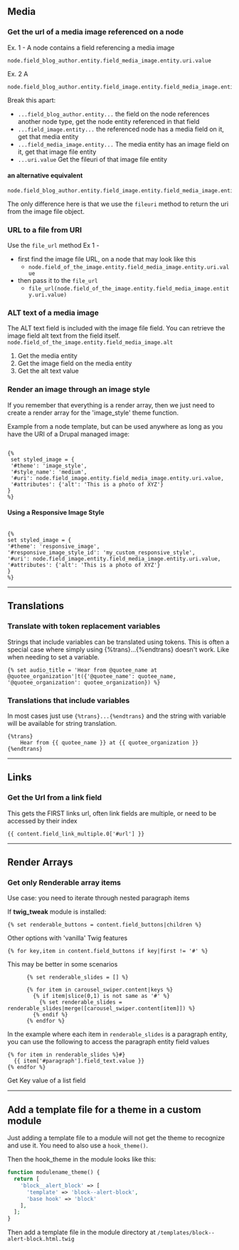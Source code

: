 ## Media

### Get the url of a media image referenced on a node
Ex. 1 - A node contains a field referencing a media image
```
node.field_blog_author.entity.field_media_image.entity.uri.value
```

Ex. 2 A
```
node.field_blog_author.entity.field_image.entity.field_media_image.entity.uri.value
```

Break this apart:
- `...field_blog_author.entity...` the field on the node references another node type, get the node entity referenced in that field
- `...field_image.entity...` the referenced node has a media field on it, get that media entity
- `...field_media_image.entity...` The media entity has an image field on it, get that image file entity
- `...uri.value` Get the fileuri of that image file entity

#### an alternative equivalent

```
node.field_blog_author.entity.field_image.entity.field_media_image.entity.fileuri
```
The only difference here is that we use the `fileuri` method to return the uri from the image file object.

### URL to a file from URI
Use the `file_url` method
Ex 1 - 
- first find the image file URL, on a node that may look like this
	- `node.field_of_the_image.entity.field_media_image.entity.uri.value`
- then pass it to the `file_url`
	- `file_url(node.field_of_the_image.entity.field_media_image.entity.uri.value)`

### ALT text of a media image
The ALT text field is included with the image file field. You can retrieve the image field alt text from the field itself.
`node.field_of_the_image.entity.field_media_image.alt`
1. Get the media entity
2. Get the image field on the media entity
3. Get the alt text value

### Render an image through an image style
If you remember that everything is a render array, then we just need to create a render array for the 'image_style' theme function. 

Example from a node template, but can be used anywhere as long as you have the URI of a Drupal managed image:


```twig

{%  
 set styled_image = {  
 '#theme': 'image_style',  
 '#style_name': 'medium',  
 '#uri': node.field_image.entity.field_media_image.entity.uri.value,  
 '#attributes': {'alt': 'This is a photo of XYZ'}  
}  
%}
```



#### Using a Responsive Image Style
 ```twig

{%  
 set styled_image = {  
 '#theme': 'responsive_image',  
 '#responsive_image_style_id': 'my_custom_responsive_style',
 '#uri': node.field_image.entity.field_media_image.entity.uri.value,  
 '#attributes': {'alt': 'This is a photo of XYZ'}  
}  
%}
```
 
---

## Translations
### Translate with token replacement variables
Strings that include variables can be translated using tokens. This is often a special case where simply using {%trans}...{%endtrans} doesn't work. Like when needing to set a variable.
```
{% set audio_title = 'Hear from @quotee_name at @quotee_organization'|t({'@quotee_name': quotee_name, '@quotee_organization': quotee_organization}) %}
```

### Translations that include variables
In most cases just use `{%trans}...{%endtrans}` and the string with variable will be available for string translation.
```twig
{%trans} 
	Hear from {{ quotee_name }} at {{ quotee_organization }}
{%endtrans}
```

---

## Links
### Get the Url from a link field
This gets the FIRST links url, often link fields are multiple, or need to be accessed by their index
```twig
{{ content.field_link_multiple.0['#url'] }}
```

---

## Render Arrays

### Get only Renderable array items
Use case: you need to iterate through nested paragraph items

If **twig_tweak** module is installed:
```twig
{% set renderable_buttons = content.field_buttons|children %}
```

Other options with 'vanilla' Twig features
```twig
{% for key,item in content.field_buttons if key|first != '#' %}
```

This may be better in some scenarios
```twig
      {% set renderable_slides = [] %}

      {% for item in carousel_swiper.content|keys %}
        {% if item|slice(0,1) is not same as '#' %}
          {% set renderable_slides = renderable_slides|merge([carousel_swiper.content[item]]) %}
        {% endif %}
      {% endfor %}
```

In the example where each item in `renderable_slides` is a paragraph entity, you can use the following to access the paragraph entity field values

```twig
{% for item in renderable_slides %}#}
  {{ item['#paragraph'].field_text.value }}
{% endfor %}
```

Get Key value of a list field

---

## Add a template file for a theme in a custom module
Just adding a template file to a module will not get the theme to recognize and use it. You need to also use a `hook_theme()`.

Then the hook_theme in the module looks like this:

```php
function modulename_theme() {
  return [
    'block__alert_block' => [
      'template' => 'block--alert-block',
      'base hook' => 'block'
    ],
  ];
}
```

Then add a template file in the module directory at `/templates/block--alert-block.html.twig`